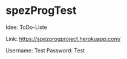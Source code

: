 # spezProgTest

Idee: ToDo-Liste

Link: https://spezprogproject.herokuapp.com/

Username: Test
Password: Test